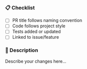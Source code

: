 ### 📋 Checklist

- [ ] PR title follows naming convention
- [ ] Code follows project style
- [ ] Tests added or updated
- [ ] Linked to issue/feature

### 📝 Description

Describe your changes here...

